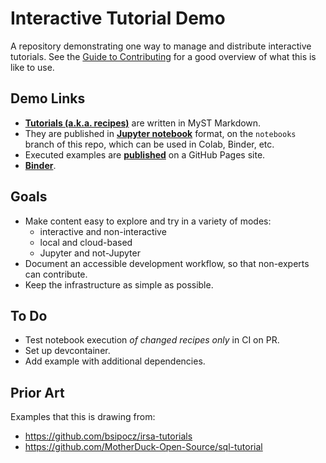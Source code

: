 # Interactive Tutorial Demo

A repository demonstrating one way to manage and distribute interactive tutorials.
See the [Guide to Contributing](https://danielballan.github.io/interactive-tutorial-demo/contributing.html)
for a good overview of what this is like to use.

## Demo Links

- **[Tutorials (a.k.a. recipes)](https://github.com/danielballan/interactive-tutorial-demo/tree/notebooks/docs/recipes)** are written in MyST Markdown.
- They are published in **[Jupyter notebook](https://github.com/danielballan/interactive-tutorial-demo/tree/notebooks/docs/recipes)** format, on the `notebooks` branch of this repo, which can be used in Colab, Binder, etc.
- Executed examples are **[published](https://danielballan.github.io/interactive-tutorial-demo/)** on a GitHub Pages site.
- **[Binder](https://mybinder.org/v2/gh/danielballan/interactive-tutorial-demo/notebooks)**.


## Goals

- Make content easy to explore and try in a variety of modes:
  - interactive and non-interactive
  - local and cloud-based
  - Jupyter and not-Jupyter
- Document an accessible development workflow, so that non-experts can contribute.
- Keep the infrastructure as simple as possible.

## To Do

- Test notebook execution _of changed recipes only_ in CI on PR.
- Set up devcontainer.
- Add example with additional dependencies.

## Prior Art

Examples that this is drawing from:

- https://github.com/bsipocz/irsa-tutorials
- https://github.com/MotherDuck-Open-Source/sql-tutorial
